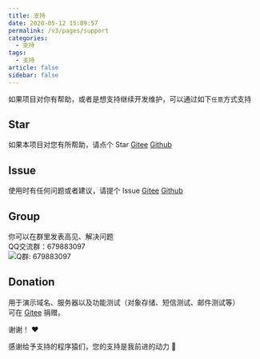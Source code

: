 ```yaml
---
title: 支持
date: 2020-05-12 15:09:57
permalink: /v3/pages/support
categories: 
  - 支持
tags: 
  - 支持
article: false
sidebar: false
---
```


如果项目对你有帮助，或者是想支持继续开发维护，可以通过如下`任意`方式支持

## Star
如果本项目对您有所帮助，请点个 Star
[Gitee](https://gitee.com/skyselang/yylAdmin)
[Github](https://github.com/skyselang/yylAdmin)

## Issue
使用时有任何问题或者建议，请提个 Issue 
[Gitee](https://gitee.com/skyselang/yylAdmin/issues)
[Github](https://github.com/skyselang/yylAdmin/issues)

## Group
你可以在群里发表高见、解决问题  
QQ交流群：679883097  
<img :src="$withBase('/img-v3/support/qq-group01.png')" alt="Q群: 679883097">

## Donation
用于演示域名、服务器以及功能测试（对象存储、短信测试、邮件测试等）  
可在 [Gitee](https://gitee.com/skyselang/yylAdmin) 捐赠。
<div style="display:none">
| Wechat Admire | Wechat Pay | Alipay |
| :---: | :---: | :---: |
| <img :src="$withBase('/img-v3/support/jz-wxzs.jpg')" alt="Wechat Admire Qrcode"> | <img :src="$withBase('/img-v3/support/jz-wx.jpg')" alt="Wechat Pay QRcode"> | <img :src="$withBase('/img-v3/support/jz-zfb.jpg')" alt="Alipay QRcode"> |
</div>

谢谢！ :heart:

感谢给予支持的程序猿们，您的支持是我前进的动力 🎉
